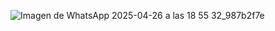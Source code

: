 ![Imagen de WhatsApp 2025-04-26 a las 18 55 32_987b2f7e](https://github.com/user-attachments/assets/d7d012fb-0af4-410d-8c89-b1e9446edb4a)
